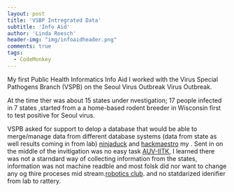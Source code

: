 ```yaml
---
layout: post
title: 'VSBP Intregrated Data'
subtitle: 'Info Aid'
author: 'Linda Roesch'
header-img: "img/infoaidheader.png"
comments: true
tags:
  - CodeMonkey
---
```


My first Public Health Informatics Info Aid I worked with the Virus Special Pathogens Branch (VSPB) on the Seoul Virus Outbreak Virus Outbreak.

At the time ther was about 15 states under nvestigation; 17 people infected in 7 states ,started from a a home-based rodent breeder in Wisconsin first to test positive for Seoul virus.

VSPB asked for support to delop a database that would be able to merge/manage data from different database systems (data
from state as well results coming in from lab) [ninjaduck](http://www.ninjaducks.in/) and [hackmaestro](https://hackmaster.in/blog/) my . Sent in on the middle of the invitigation was no easy task  [AUV-IITK](http://auviitk.com), I learned there was not a starndard way of collecting information from the states, information was not machine readble and most folsk did nor want to change any og thire proceses mid stream.[robotics club](http://students.iitk.ac.in/roboclub/). and no statdarized idenifier from lab to rattery.


